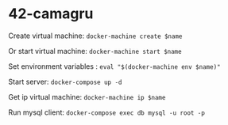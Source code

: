 # 42-camagru

Create virtual machine: ```docker-machine create $name```

Or start virtual machine: ```docker-machine start $name```

Set environment variables : ```eval "$(docker-machine env $name)"```

Start server: ```docker-compose up -d```

Get ip virtual machine: ```docker-machine ip $name```

Run mysql client: ```docker-compose exec db mysql -u root -p```
